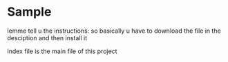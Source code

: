 # Sample

lemme tell u the instructions:
so basically u have to download the file in the desciption and then
install it

index file is the main file of this project